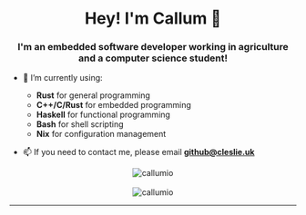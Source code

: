 <h1 align="center">Hey! I'm Callum 👋</h1>
<h3 align="center">I'm an embedded software developer working in agriculture and a computer science student!</h3>

- 🌱 I’m currently using:
  - **Rust** for general programming
  - **C++/C/Rust** for embedded programming
  - **Haskell** for functional programming
  - **Bash** for shell scripting
  - **Nix** for configuration management

- 📫 If you need to contact me, please email **github@cleslie.uk**

<p align="center"><img align="center" src="https://github-readme-stats.vercel.app/api/top-langs?username=callumio&show_icons=true&theme=onedark&locale=en&layout=compact&hide=lua,shell,liquid" alt="callumio" /><br/><br/><img align="center" src="https://github-readme-stats.vercel.app/api?username=callumio&count_private=true&include_all_commits=true&show_icons=true&theme=onedark&layout=compact" alt="callumio"/></p>

---

